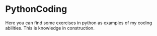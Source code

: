 # PythonCoding

Here you can find some exercises in python as examples of my coding abilities. This is knowledge in construction.
